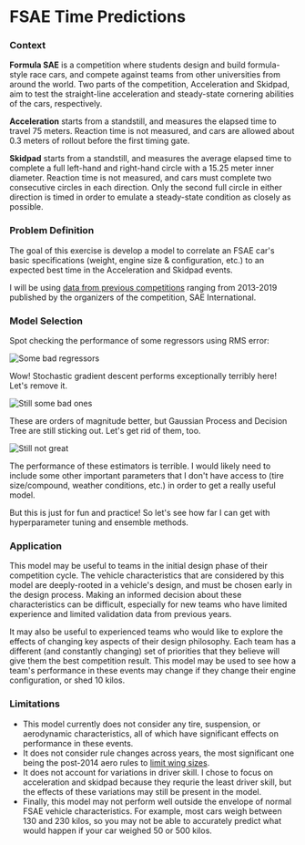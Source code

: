 # FSAE Time Predictions

### Context
**Formula SAE** is a competition where students design and build formula-style race cars, and compete against teams from other universities from around the world.
Two parts of the competition, Acceleration and Skidpad, aim to test the straight-line acceleration and steady-state cornering abilities of the cars, respectively.

**Acceleration** starts from a standstill, and measures the elapsed time to travel 75 meters.
Reaction time is not measured, and cars are allowed about 0.3 meters of rollout before the first timing gate.

**Skidpad** starts from a standstill, and measures the average elapsed time to complete a full left-hand and right-hand circle with a 15.25 meter inner diameter.
Reaction time is not measured, and cars must complete two consecutive circles in each direction. Only the second full circle in either direction is timed
in order to emulate a steady-state condition as closely as possible.

### Problem Definition
The goal of this exercise is develop a model to correlate an FSAE car's basic specifications (weight, engine size & configuration, etc.) to an expected best time
in the Acceleration and Skidpad events.

I will be using [data from previous competitions](https://www.sae.org/attend/student-events/formula-sae-michigan/awards-results) ranging from 2013-2019
published by the organizers of the competition, SAE International.

### Model Selection
Spot checking the performance of some regressors using RMS error:

![Some bad regressors](https://raw.githubusercontent.com/krmatt/ML-Projects/master/FSAE%20Time%20Predictions/Figures/accel_model_comparison_1.png)

Wow! Stochastic gradient descent performs exceptionally terribly here! Let's remove it.

![Still some bad ones](https://raw.githubusercontent.com/krmatt/ML-Projects/master/FSAE%20Time%20Predictions/Figures/accel_model_comparison_2.png)

These are orders of magnitude better, but Gaussian Process and Decision Tree are still sticking out. Let's get rid of them, too.

![Still not great](https://raw.githubusercontent.com/krmatt/ML-Projects/master/FSAE%20Time%20Predictions/Figures/accel_model_comparison_3.png)

The performance of these estimators is terrible. I would likely need to include some other important parameters that I don't have access to (tire size/compound, weather conditions, etc.) in order to get a really useful model.

But this is just for fun and practice! So let's see how far I can get with hyperparameter tuning and ensemble methods.

### Application
This model may be useful to teams in the initial design phase of their competition cycle. The vehicle characteristics that are considered by this model are deeply-rooted
in a vehicle's design, and must be chosen early in the design process. Making an informed decision about these characteristics can be difficult,
especially for new teams who have limited experience and limited validation data from previous years.

It may also be useful to experienced teams who would like to explore the effects of changing key aspects of their design philosophy. Each team has a different
(and constantly changing) set of priorities that they believe will give them the best competition result. This model may be used to see how a team's performance
in these events may change if they change their engine configuration, or shed 10 kilos.

### Limitations
- This model currently does not consider any tire, suspension, or aerodynamic characteristics, all of which have significant effects on performance in these events.
- It does not consider rule changes across years, the most significant one being the post-2014 aero rules to
[limit wing sizes](https://lh3.googleusercontent.com/-hC25U7Wc-OA/U3g6hhkxwqI/AAAAAAAASUE/DwGIFiQCG2M/w1303-h869-no/DSC01355.JPG).
- It does not account for variations in driver skill. I chose to focus on acceleration and skidpad because they requrie the least driver skill,
but the effects of these variations may still be present in the model.
- Finally, this model may not perform well outside the envelope of normal FSAE vehicle characteristics. For example, most cars weigh between 130 and 230 kilos,
so you may not be able to accurately predict what would happen if your car weighed 50 or 500 kilos.
